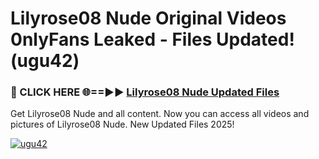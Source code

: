 # Lilyrose08 Nude Original Videos 0nlyFans Leaked - Files Updated! (ugu42)

<h3>🔴 CLICK HERE 🌐==►► <a href="https://tinyurl.com/5h6xmrr3" rel="nofollow">Lilyrose08 Nude Updated Files</a></h3>

Get Lilyrose08 Nude and all content. Now you can access all videos and pictures of Lilyrose08 Nude. New Updated Files 2025!

[![ugu42](https://i.imgur.com/KVD873Z.gif)](https://tinyurl.com/5h6xmrr3)
